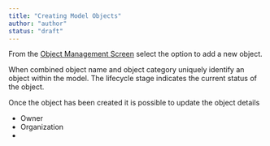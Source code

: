 ```yaml
---
title: "Creating Model Objects"
author: "author"
status: "draft"
---
```

From the [Object Management Screen](/reference/application-ui/object-management-screen) select the option to add a new object.

When combined object name and object category uniquely identify an object  within the model. The lifecycle stage indicates the current status of the object. 

Once the object has been created it is possible to update the object details 

- Owner
- Organization
-
